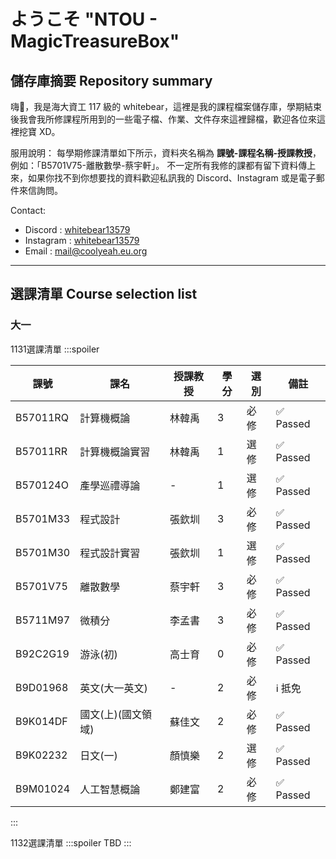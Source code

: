 # ようこそ "NTOU - MagicTreasureBox"

## 儲存庫摘要 Repository summary

嗨👋，我是海大資工 117 級的 whitebear，這裡是我的課程檔案儲存庫，學期結束後我會我所修課程所用到的一些電子檔、作業、文件存來這裡歸檔，歡迎各位來這裡挖寶 XD。

服用說明：
每學期修課清單如下所示，資料夾名稱為 **課號-課程名稱-授課教授**，例如：「B5701V75-離散數學-蔡宇軒」。
不一定所有我修的課都有留下資料傳上來，如果你找不到你想要找的資料歡迎私訊我的 Discord、Instagram 或是電子郵件來信詢問。

Contact:
- Discord : [whitebear13579](https://discord.gg/AmvpzwbydD)
- Instagram : [whitebear13579](https://www.instagram.com/whitebear13579/)
- Email : [mail@coolyeah.eu.org](mailto:mail@coolyeah.eu.org)

---
## 選課清單 Course selection list

### 大一
1131選課清單
:::spoiler

| 課號       | 課名          | 授課教授 | 學分 | 選別 | 備註       |
|----------|-------------|------|----|----|----------|
| B57011RQ | 計算機概論       | 林韓禹  | 3  | 必修 | ✅ Passed |
| B57011RR | 計算機概論實習     | 林韓禹  | 1  | 選修 | ✅ Passed |
| B570124O | 產學巡禮導論      | -    | 1  | 選修 | ✅ Passed |
| B5701M33 | 程式設計        | 張欽圳  | 3  | 必修 | ✅ Passed |
| B5701M30 | 程式設計實習      | 張欽圳  | 1  | 選修 | ✅ Passed |
| B5701V75 | 離散數學        | 蔡宇軒  | 3  | 必修 | ✅ Passed |
| B5711M97 | 微積分         | 李孟書  | 3  | 必修 | ✅ Passed |
| B92C2G19 | 游泳(初)       | 高士育  | 0  | 必修 | ✅ Passed |
| B9D01968 | 英文(大一英文)    | -    | 2  | 必修 | ℹ️ 抵免    |
| B9K014DF | 國文(上)(國文領域) | 蘇佳文  | 2  | 必修 | ✅ Passed |
| B9K02232 | 日文(一)       | 顏慎樂  | 2  | 選修 | ✅ Passed |
| B9M01024 | 人工智慧概論      | 鄭建富  | 2  | 必修 | ✅ Passed |


:::

1132選課清單
:::spoiler
TBD
:::

